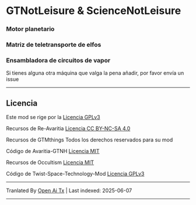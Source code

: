 # GTNotLeisure & ScienceNotLeisure

### Motor planetario

### Matriz de teletransporte de elfos

### Ensambladora de circuitos de vapor

Si tienes alguna otra máquina que valga la pena añadir, por favor envía un issue

---

## Licencia
Este mod se rige por la [Licencia GPLv3](https://www.gnu.org/licenses/gpl-3.0.html)

Recursos de Re-Avaritia [Licencia CC BY-NC-SA 4.0](https://creativecommons.org/licenses/by-nc-sa/4.0/)

Recursos de GTMthings Todos los derechos reservados para su mod

Código de Avaritia-GTNH [Licencia MIT](https://mit-license.org/)

Recursos de Occultism [Licencia MIT](https://mit-license.org/)

Código de Twist-Space-Technology-Mod [Licencia GPLv3](https://www.gnu.org/licenses/gpl-3.0.html)

---

Tranlated By [Open Ai Tx](https://github.com/OpenAiTx/OpenAiTx) | Last indexed: 2025-06-07

---